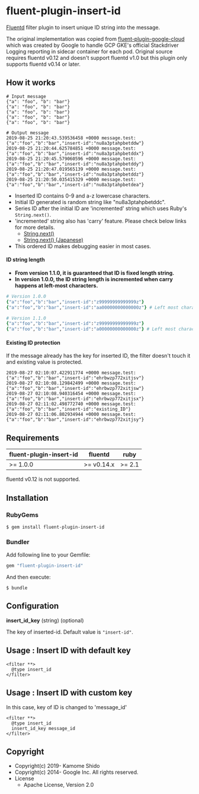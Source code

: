 # fluent-plugin-insert-id

[Fluentd](https://fluentd.org/) filter plugin to insert unique ID string into the message.

The original implementation was copied from [fluent-plugin-google-cloud](https://github.com/GoogleCloudPlatform/fluent-plugin-google-cloud)
which was created by Google to handle GCP GKE's official Stackdriver Logging reporting in sidecar container for each pod.
Original source requires fluentd v0.12 and doesn't support fluentd v1.0 but this plugin only supports fluentd v0.14 or later.

## How it works
```
# Input message
{"a": "foo", "b": "bar"}
{"a": "foo", "b": "bar"}
{"a": "foo", "b": "bar"}
{"a": "foo", "b": "bar"}
{"a": "foo", "b": "bar"}

# Output message
2019-08-25 21:20:43.539536458 +0000 message.test: {"a":"foo","b":"bar","insert-id":"nu8a3ptahpbetddw"}
2019-08-25 21:20:44.625784851 +0000 message.test: {"a":"foo","b":"bar","insert-id":"nu8a3ptahpbetddx"}
2019-08-25 21:20:45.579060596 +0000 message.test: {"a":"foo","b":"bar","insert-id":"nu8a3ptahpbetddy"}
2019-08-25 21:20:47.019565139 +0000 message.test: {"a":"foo","b":"bar","insert-id":"nu8a3ptahpbetddz"}
2019-08-25 21:20:50.035415329 +0000 message.test: {"a":"foo","b":"bar","insert-id":"nu8a3ptahpbetdea"}
```

* Inserted ID contains 0-9 and a-z lowercase characters.
* Initial ID generated is random string like "nu8a3ptahpbetddc".
* Series ID after the initial ID are 'incremented' string which uses Ruby's `String.next()`.
* 'incremented' string also has 'carry' feature. Please check below links for more details.
  * [String.next()](https://ruby-doc.org/core-2.4.0/String.html#method-i-next)
  * [String.next() (Japanese)](https://docs.ruby-lang.org/ja/2.4.0/class/String.html#I_NEXT)
* This ordered ID makes debugging easier in most cases.

#### ID string length
* **From version 1.1.0, it is guaranteed that ID is fixed length string.**
* **In version 1.0.0, the ID string length is incremented when carry happens at left-most characters.**

```ruby
# Version 1.0.0
{"a":"foo","b":"bar","insert-id":"z99999999999999z"}
{"a":"foo","b":"bar","insert-id":"aa00000000000000z"} # Left most character carry adds new digit.

# Version 1.1.0
{"a":"foo","b":"bar","insert-id":"z99999999999999z"}
{"a":"foo","b":"bar","insert-id":"a00000000000000z"} # Left most character carry is ignored.
```

#### Existing ID protection
If the message already has the key for inserted ID, the filter doesn't touch it and
existing value is protected.

```
2019-08-27 02:10:07.422911774 +0000 message.test: {"a":"foo","b":"bar","insert-id":"ehrbwzp772xitjsv"}
2019-08-27 02:10:08.129842499 +0000 message.test: {"a":"foo","b":"bar","insert-id":"ehrbwzp772xitjsw"}
2019-08-27 02:10:08.940316454 +0000 message.test: {"a":"foo","b":"bar","insert-id":"ehrbwzp772xitjsx"}
2019-08-27 02:11:02.498772740 +0000 message.test: {"a":"foo","b":"bar","insert-id":"existing_ID"}
2019-08-27 02:11:06.802934944 +0000 message.test: {"a":"foo","b":"bar","insert-id":"ehrbwzp772xitjsy"}
```

## Requirements

| fluent-plugin-insert-id  | fluentd | ruby |
|--------------------------|---------|------|
| >= 1.0.0 | >= v0.14.x | >= 2.1 |

fluentd v0.12 is not supported.

## Installation

### RubyGems

```
$ gem install fluent-plugin-insert-id
```

### Bundler

Add following line to your Gemfile:

```ruby
gem "fluent-plugin-insert-id"
```

And then execute:

```
$ bundle
```

## Configuration

**insert_id_key** (string) (optional)

The key of inserted-id.
Default value is `"insert-id"`.

## Usage : Insert ID with default key
```aconf
<filter **>
  @type insert_id
</filter>
```

## Usage : Insert ID with custom key
In this case, key of ID is changed to 'message_id'
```aconf
<filter **>
  @type insert_id
  insert_id_key message_id
</filter>
```

## Copyright

* Copyright(c) 2019- Kamome Shido
* Copyright(c) 2014- Google Inc. All rights reserved.
* License
  * Apache License, Version 2.0
